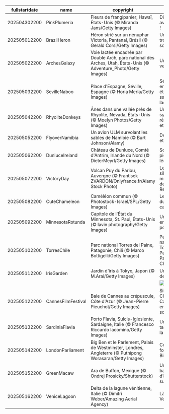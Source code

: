 |fullstartdate|name|copyright|title|image|
|--|--|--|--|--|
202504302200|PinkPlumeria|Fleurs de frangipanier, Hawaï, États-Unis (© Miranda Jans/Getty Images)|Dites-le avec Aloha !|![](/fr-FR/2025/05/202504302200PinkPlumeria.jpg)|
202505012200|BrazilHeron|Héron strié sur un nénuphar Victoria, Pantanal, Brésil (© Gerald Corsi/Getty Images)|Un, deux, trois… soleil !|![](/fr-FR/2025/05/202505012200BrazilHeron.jpg)|
202505022200|ArchesGalaxy|Voie lactée encadrée par Double Arch, parc national des Arches, Utah, États-Unis (© Adventure_Photo/Getty Images)|Une fenêtre vers l'infini|![](/fr-FR/2025/05/202505022200ArchesGalaxy.jpg)|
202505032200|SevilleNaboo|Place d'Espagne, Séville, Espagne (© Horia Merla/Getty Images)|Séville, entre étoiles et sabres laser !|![](/fr-FR/2025/05/202505032200SevilleNaboo.jpg)|
202505042200|RhyoliteDonkeys|Ânes dans une vallée près de Rhyolite, Nevada, États-Unis (© Moelyn Photos/Getty Images)|Un symbole de résilience et de force|![](/fr-FR/2025/05/202505042200RhyoliteDonkeys.jpg)|
202505052200|FlyoverNamibia|Un avion ULM survolant les sables de Namibie (© Burt Johnson/Alamy)|Des dunes et des ailes|![](/fr-FR/2025/05/202505052200FlyoverNamibia.jpg)|
202505062200|DunluceIreland|Château de Dunluce, Comté d'Antrim, Irlande du Nord (© DieterMeyrl/Getty Images)|Sous les pierres, des légendes|![](/fr-FR/2025/05/202505062200DunluceIreland.jpg)|
202505072200|VictoryDay|Volcan Puy du Pariou, Auvergne (© Frantisek ZVARDON/Onlyfrance.fr/Alamy Stock Photo)|Le volcan silencieux, mémoire de la Résistance|![](/fr-FR/2025/05/202505072200VictoryDay.jpg)|
202505082200|CuteChameleon|Caméléon commun (© Photostock-Israel/SPL/Getty Images)|Le maître du camouflage|![](/fr-FR/2025/05/202505082200CuteChameleon.jpg)|
202505092200|MinnesotaRotunda|Capitole de l'État du Minnesota, St. Paul, États-Unis (© lavin photography/Getty Images)|Un dôme entre art et pouvoir|![](/fr-FR/2025/05/202505092200MinnesotaRotunda.jpg)|
202505102200|TorresChile|Parc national Torres del Paine, Patagonie, Chili (© Marco Bottigelli/Getty Images)|Parc national Torres del Paine, Patagonie, Chili|![](/fr-FR/2025/05/202505102200TorresChile.jpg)|
202505112200|IrisGarden|Jardin d'iris à Tokyo, Japon (© M.Arai/Getty Images)|Une vague de pourpre|![](/fr-FR/2025/05/202505112200IrisGarden.jpg)|
||||![](/fr-FR/2025/05/.jpg)|
202505122200|CannesFilmFestival|Baie de Cannes au crépuscule, Côte d'Azur (© Jean-Pierre Pieuchot/Getty Images)|Silence… Clap ! Cannes entre en scène|![](/fr-FR/2025/05/202505122200CannesFilmFestival.jpg)|
202505132200|SardiniaFlavia|Porto Flavia, Sulcis-Iglesiente, Sardaigne, Italie (© Francesco Riccardo Iacomino/Getty Images)|Un rêve taillé dans la falaise|![](/fr-FR/2025/05/202505132200SardiniaFlavia.jpg)|
202505142200|LondonParliament|Big Ben et le Parlement, Palais de Westminster, Londres, Angleterre (© Puthipong Worasaran/Getty Images)|Coup de foudre à Big Ben|![](/fr-FR/2025/05/202505142200LondonParliament.jpg)|
202505152200|GreenMacaw|Ara de Buffon, Mexique (© Ondrej Prosicky/Shutterstock)|Un battement d’ailes en sursis|![](/fr-FR/2025/05/202505152200GreenMacaw.jpg)|
202505162200|VeniceLagoon|Delta de la lagune vénitienne, Italie (© Dimitri Weber/Amazing Aerial Agency)|Là où naît Venise|![](/fr-FR/2025/05/202505162200VeniceLagoon.jpg)|
